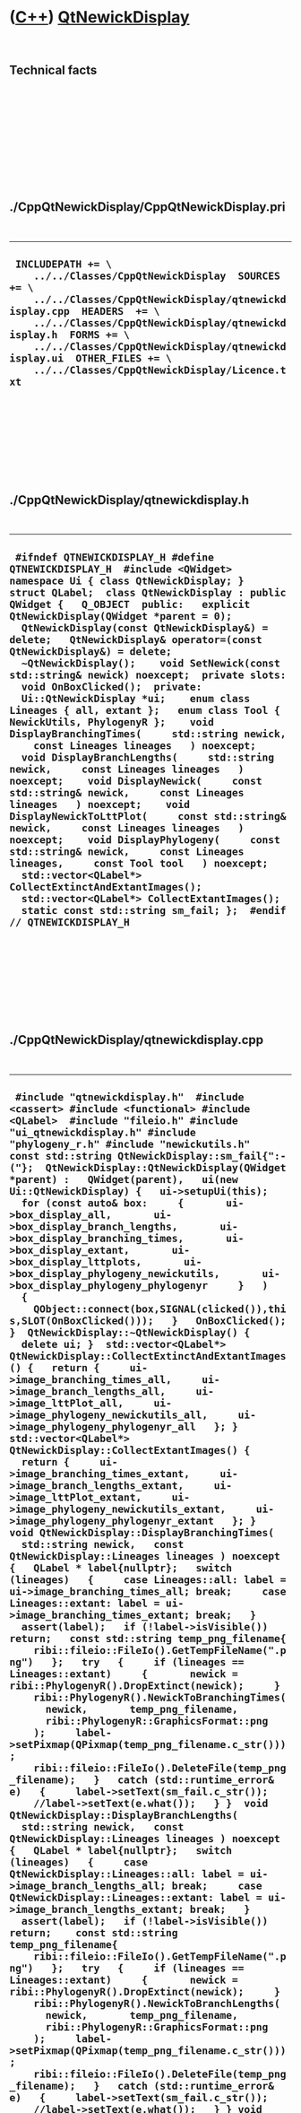 
 

 

 

 

 

([C++](Cpp.md)) [QtNewickDisplay](CppQtNewickDisplay.md)
==========================================================

 

Technical facts
---------------

 

 

 

 

 

 

./CppQtNewickDisplay/CppQtNewickDisplay.pri
-------------------------------------------

 

  ----------------------------------------------------------------------------------------------------------------------------------------------------------------------------------------------------------------------------------------------------------------------------------------------------------------------------------------------
  ` INCLUDEPATH += \     ../../Classes/CppQtNewickDisplay  SOURCES += \     ../../Classes/CppQtNewickDisplay/qtnewickdisplay.cpp  HEADERS  += \     ../../Classes/CppQtNewickDisplay/qtnewickdisplay.h  FORMS += \     ../../Classes/CppQtNewickDisplay/qtnewickdisplay.ui  OTHER_FILES += \     ../../Classes/CppQtNewickDisplay/Licence.txt`
  ----------------------------------------------------------------------------------------------------------------------------------------------------------------------------------------------------------------------------------------------------------------------------------------------------------------------------------------------

 

 

 

 

 

./CppQtNewickDisplay/qtnewickdisplay.h
--------------------------------------

 

  --------------------------------------------------------------------------------------------------------------------------------------------------------------------------------------------------------------------------------------------------------------------------------------------------------------------------------------------------------------------------------------------------------------------------------------------------------------------------------------------------------------------------------------------------------------------------------------------------------------------------------------------------------------------------------------------------------------------------------------------------------------------------------------------------------------------------------------------------------------------------------------------------------------------------------------------------------------------------------------------------------------------------------------------------------------------------------------------------------------------------------------------------------------------------------------------------------------------------------------------------------------------------------------------------------------------------------------
  ` #ifndef QTNEWICKDISPLAY_H #define QTNEWICKDISPLAY_H  #include <QWidget>  namespace Ui { class QtNewickDisplay; }  struct QLabel;  class QtNewickDisplay : public QWidget {   Q_OBJECT  public:   explicit QtNewickDisplay(QWidget *parent = 0);   QtNewickDisplay(const QtNewickDisplay&) = delete;   QtNewickDisplay& operator=(const QtNewickDisplay&) = delete;   ~QtNewickDisplay();    void SetNewick(const std::string& newick) noexcept;  private slots:   void OnBoxClicked();  private:   Ui::QtNewickDisplay *ui;    enum class Lineages { all, extant };   enum class Tool { NewickUtils, PhylogenyR };    void DisplayBranchingTimes(     std::string newick,     const Lineages lineages   ) noexcept;    void DisplayBranchLengths(     std::string newick,     const Lineages lineages   ) noexcept;    void DisplayNewick(     const std::string& newick,     const Lineages lineages   ) noexcept;    void DisplayNewickToLttPlot(     const std::string& newick,     const Lineages lineages   ) noexcept;    void DisplayPhylogeny(     const std::string& newick,     const Lineages lineages,     const Tool tool   ) noexcept;     std::vector<QLabel*> CollectExtinctAndExtantImages();   std::vector<QLabel*> CollectExtantImages();    static const std::string sm_fail; };  #endif // QTNEWICKDISPLAY_H`
  --------------------------------------------------------------------------------------------------------------------------------------------------------------------------------------------------------------------------------------------------------------------------------------------------------------------------------------------------------------------------------------------------------------------------------------------------------------------------------------------------------------------------------------------------------------------------------------------------------------------------------------------------------------------------------------------------------------------------------------------------------------------------------------------------------------------------------------------------------------------------------------------------------------------------------------------------------------------------------------------------------------------------------------------------------------------------------------------------------------------------------------------------------------------------------------------------------------------------------------------------------------------------------------------------------------------------------------

 

 

 

 

 

./CppQtNewickDisplay/qtnewickdisplay.cpp
----------------------------------------

 

  ---------------------------------------------------------------------------------------------------------------------------------------------------------------------------------------------------------------------------------------------------------------------------------------------------------------------------------------------------------------------------------------------------------------------------------------------------------------------------------------------------------------------------------------------------------------------------------------------------------------------------------------------------------------------------------------------------------------------------------------------------------------------------------------------------------------------------------------------------------------------------------------------------------------------------------------------------------------------------------------------------------------------------------------------------------------------------------------------------------------------------------------------------------------------------------------------------------------------------------------------------------------------------------------------------------------------------------------------------------------------------------------------------------------------------------------------------------------------------------------------------------------------------------------------------------------------------------------------------------------------------------------------------------------------------------------------------------------------------------------------------------------------------------------------------------------------------------------------------------------------------------------------------------------------------------------------------------------------------------------------------------------------------------------------------------------------------------------------------------------------------------------------------------------------------------------------------------------------------------------------------------------------------------------------------------------------------------------------------------------------------------------------------------------------------------------------------------------------------------------------------------------------------------------------------------------------------------------------------------------------------------------------------------------------------------------------------------------------------------------------------------------------------------------------------------------------------------------------------------------------------------------------------------------------------------------------------------------------------------------------------------------------------------------------------------------------------------------------------------------------------------------------------------------------------------------------------------------------------------------------------------------------------------------------------------------------------------------------------------------------------------------------------------------------------------------------------------------------------------------------------------------------------------------------------------------------------------------------------------------------------------------------------------------------------------------------------------------------------------------------------------------------------------------------------------------------------------------------------------------------------------------------------------------------------------------------------------------------------------------------------------------------------------------------------------------------------------------------------------------------------------------------------------------------------------------------------------------------------------------------------------------------------------------------------------------------------------------------------------------------------------------------------------------------------------------------------------------------------------------------------------------------------------------------------------------------------------------------------------------------------------------------------------------------------------------------------------------------------------------------------------------------------------------------------------------------------------------------------------------------------------------------------------------------------------------------------------------------------------------------------------------------------------------------------------------------------------------------------------------------------------------------------------------------------------------------------------------------------------------------------------------------------------------------------------------------------------------------------------------------------------------------------------------------------------------------------------------------------------------------------------------------------------------------------------------------------------------------------------------------------------------------------------------------------------------------------------------------------------------------------------------------------------------------------------------------------------------------------------------------------------------------------------------------------------------------------------------------------------------------------------------------------------------------------------------------------------------------------------------------------------------------------------------------------------------------------------------------------------------------------------------------------------------------------------------------------------------------------------------------------------------------------------------------------------------------------------------------------------------------------------------------------------------------------------------------------------------------------------------------------------------------------------------------------------------------------------------------------------------------------------------------------------------------------------------------------------------------------------------------------------------------------------------------------------------------------------------------------------------------------------------------------------------------------------------------------------------------------------------------------------------------------------------------------------------------------------------------------------------------------------------------------------------------------------------------------------------------------------------------------------------------------------------------------------------------------------------------------------------------------------------------------------------------------------------------------------------------------------------------------------------------------------------------------------------------------------------------------------------------------------------------------------------------------------------------------------------------------------------------------------------------------------------------------------------------------------------------------------------------------------------------------------------------------------------------------------------------------------------------------------------------------------------------------------------------------------------------------------------------------------------------------------------------------------------------------------------------------------------------------------------------------------------------------------------------------------------------------------------------------------------------------------------------------------------------------------------------------------------------------------------------------------------------------------------------------------------------------------------------------------------------------------------------------------------------------------------------------------------------------------------------------------------------------------------------------------------------------------------------------------------------------------------------------------------------------------------------------------------------------------------------------------------------------------------------------------------------------------------------------------------------------------------------------------------------------------------------------------------------------------------------------------------------------------------------------------------------------------------------------------------------------------------------------------------------------------------------------------------------------------------------------------------------------------------------------------------------------------------------------------------------------------------------------------------------------------------------------------------------------------------------------------------------------------------------------------------------------------------------------------------------------------------------------------------------------------------------------------------------------------------------------------------------------------------------------------------------------------------------------------------------------------------------------------------------------------------------------------------------------------------------------------------------------------------------------------------------------------------------------------------------------------------------------------------------------------------------------------------------------------------------------------------------------------------------------------------------------------------------------------------------------------------------------------------------------
  ` #include "qtnewickdisplay.h"  #include <cassert> #include <functional> #include <QLabel>  #include "fileio.h" #include "ui_qtnewickdisplay.h" #include "phylogeny_r.h" #include "newickutils.h"  const std::string QtNewickDisplay::sm_fail{":-("};  QtNewickDisplay::QtNewickDisplay(QWidget *parent) :   QWidget(parent),   ui(new Ui::QtNewickDisplay) {   ui->setupUi(this);    for (const auto& box:     {       ui->box_display_all,       ui->box_display_branch_lengths,       ui->box_display_branching_times,       ui->box_display_extant,       ui->box_display_lttplots,       ui->box_display_phylogeny_newickutils,       ui->box_display_phylogeny_phylogenyr     }   )   {     QObject::connect(box,SIGNAL(clicked()),this,SLOT(OnBoxClicked()));   }   OnBoxClicked(); }  QtNewickDisplay::~QtNewickDisplay() {   delete ui; }  std::vector<QLabel*> QtNewickDisplay::CollectExtinctAndExtantImages() {   return {     ui->image_branching_times_all,     ui->image_branch_lengths_all,     ui->image_lttPlot_all,     ui->image_phylogeny_newickutils_all,     ui->image_phylogeny_phylogenyr_all   }; }  std::vector<QLabel*> QtNewickDisplay::CollectExtantImages() {   return {     ui->image_branching_times_extant,     ui->image_branch_lengths_extant,     ui->image_lttPlot_extant,     ui->image_phylogeny_newickutils_extant,     ui->image_phylogeny_phylogenyr_extant   }; }  void QtNewickDisplay::DisplayBranchingTimes(   std::string newick,   const QtNewickDisplay::Lineages lineages ) noexcept {   QLabel * label{nullptr};   switch (lineages)   {     case Lineages::all: label = ui->image_branching_times_all; break;     case Lineages::extant: label = ui->image_branching_times_extant; break;   }   assert(label);   if (!label->isVisible()) return;   const std::string temp_png_filename{     ribi::fileio::FileIo().GetTempFileName(".png")   };   try   {     if (lineages == Lineages::extant)     {       newick = ribi::PhylogenyR().DropExtinct(newick);     }      ribi::PhylogenyR().NewickToBranchingTimes(       newick,       temp_png_filename,       ribi::PhylogenyR::GraphicsFormat::png     );     label->setPixmap(QPixmap(temp_png_filename.c_str()));     ribi::fileio::FileIo().DeleteFile(temp_png_filename);   }   catch (std::runtime_error& e)   {     label->setText(sm_fail.c_str());     //label->setText(e.what());   } }  void QtNewickDisplay::DisplayBranchLengths(   std::string newick,   const QtNewickDisplay::Lineages lineages ) noexcept {   QLabel * label{nullptr};   switch (lineages)   {     case QtNewickDisplay::Lineages::all: label = ui->image_branch_lengths_all; break;     case QtNewickDisplay::Lineages::extant: label = ui->image_branch_lengths_extant; break;   }   assert(label);   if (!label->isVisible()) return;    const std::string temp_png_filename{     ribi::fileio::FileIo().GetTempFileName(".png")   };   try   {     if (lineages == Lineages::extant)     {       newick = ribi::PhylogenyR().DropExtinct(newick);     }     ribi::PhylogenyR().NewickToBranchLengths(       newick,       temp_png_filename,       ribi::PhylogenyR::GraphicsFormat::png     );     label->setPixmap(QPixmap(temp_png_filename.c_str()));     ribi::fileio::FileIo().DeleteFile(temp_png_filename);   }   catch (std::runtime_error& e)   {     label->setText(sm_fail.c_str());     //label->setText(e.what());   } } void QtNewickDisplay::DisplayNewick(   const std::string& newick,   const QtNewickDisplay::Lineages lineages ) noexcept {   switch (lineages)   {     case Lineages::all:       if (!ui->line_newick->isVisible()) return;       ui->line_newick->setText(newick.c_str());       return;     break;     case Lineages::extant:     {       if (!ui->line_newick_extant->isVisible()) return;       try       {         const std::string newick_extant{ribi::PhylogenyR().DropExtinct(newick)};         ui->line_newick_extant->setText(newick_extant.c_str());       }       catch (std::runtime_error& e)       {         ui->line_newick_extant->setText(sm_fail.c_str());       }       return;     }     break;     default:       assert(!"Should not get here");     break;   }   assert(!"Should not get here"); }   void QtNewickDisplay::DisplayNewickToLttPlot(   const std::string& newick,   const QtNewickDisplay::Lineages lineages ) noexcept {   QLabel * label{nullptr};   bool show_fossils{true};   if (lineages == QtNewickDisplay::Lineages::all)   {     label = ui->image_lttPlot_all;     show_fossils = true; //Remains the same   }   if (lineages == QtNewickDisplay::Lineages::extant)   {     label = ui->image_lttPlot_extant;     show_fossils = false; //Changes   }   assert(label);   if (!label->isVisible()) return;    const std::string temp_png_filename{     ribi::fileio::FileIo().GetTempFileName(".png")   };   try   {      ribi::PhylogenyR().NewickToLttPlot(       show_fossils ? newick : ribi::PhylogenyR().DropExtinct(newick),       temp_png_filename,       ribi::PhylogenyR::GraphicsFormat::png     );     label->setPixmap(QPixmap(temp_png_filename.c_str()));     ribi::fileio::FileIo().DeleteFile(temp_png_filename);   }   catch (std::runtime_error& e)   {     label->setText(sm_fail.c_str());     //label->setText(e.what());   } }  void QtNewickDisplay::DisplayPhylogeny(   const std::string& newick,   const Lineages lineages,   const Tool tool ) noexcept {   QLabel * label{nullptr};   std::function<void(const std::string&, const std::string&)> f;   if (lineages == Lineages::all && tool == Tool::NewickUtils)   {     label = ui->image_phylogeny_newickutils_all;     f = [](const std::string& newick, const std::string& filename)     {       ribi::NewickUtils().NewickToPhylogeny(         newick,         filename,         ribi::NewickUtils::GraphicsFormat::svg,         true //plot_fossils       );     };   }   if (lineages == Lineages::extant && tool == Tool::NewickUtils)   {     label = ui->image_phylogeny_newickutils_extant;     f = [](const std::string& newick, const std::string& filename)     {       ribi::NewickUtils().NewickToPhylogeny(         newick,         filename,         ribi::NewickUtils::GraphicsFormat::svg,         false //plot_fossils       );     };   }   if (lineages == Lineages::all && tool == Tool::PhylogenyR)   {     label = ui->image_phylogeny_phylogenyr_all;     f = [](const std::string& newick, const std::string& filename)     {       ribi::PhylogenyR().NewickToPhylogeny(         newick,         filename,         ribi::PhylogenyR::GraphicsFormat::png       );     };   }   if (lineages == Lineages::extant && tool == Tool::PhylogenyR)   {     label = ui->image_phylogeny_phylogenyr_extant;     f = [](const std::string& newick, const std::string& filename)     {       ribi::PhylogenyR().NewickToPhylogeny(         ribi::PhylogenyR().DropExtinct(newick),         filename,         ribi::PhylogenyR::GraphicsFormat::png       );     };   }   assert(label);   if (!label->isVisible()) return;   try   {     const std::string temp_filename{       ribi::fileio::FileIo().GetTempFileName("") //Cannot put .svg or .png here, as images won't display then     };     assert(!ribi::fileio::FileIo().IsRegularFile(temp_filename));     f(newick,temp_filename);     label->setPixmap(QPixmap(temp_filename.c_str()));     //Delete the temporary file     ribi::fileio::FileIo().DeleteFile(temp_filename);   }   catch (std::runtime_error& e)   {     //std::clog << e.what() << '\n';     label->setText(sm_fail.c_str());   } }  void QtNewickDisplay::OnBoxClicked() {   ui->line_newick->setVisible(ui->box_display_all->isChecked());   ui->line_newick_extant->setVisible(ui->box_display_extant->isChecked());    for (auto image: CollectExtinctAndExtantImages())   {     image->setVisible(ui->box_display_all->isChecked());   }   for (auto image: CollectExtantImages())   {     image->setVisible(ui->box_display_extant->isChecked());   }   for (auto image: { ui->image_branching_times_all, ui->image_branching_times_extant } )   {     if (!ui->box_display_branching_times->isChecked()) image->setVisible(false);   }   for (auto image: { ui->image_branch_lengths_all, ui->image_branch_lengths_extant } )   {     if (!ui->box_display_branch_lengths->isChecked()) image->setVisible(false);   }   for (auto image: { ui->image_lttPlot_all, ui->image_lttPlot_extant } )   {     if (!ui->box_display_lttplots->isChecked()) image->setVisible(false);   }   for (auto image: { ui->image_phylogeny_newickutils_all, ui->image_phylogeny_newickutils_extant } )   {     if (!ui->box_display_phylogeny_newickutils->isChecked()) image->setVisible(false);   }   for (auto image: { ui->image_phylogeny_phylogenyr_all, ui->image_phylogeny_phylogenyr_extant } )   {     if (!ui->box_display_phylogeny_phylogenyr->isChecked()) image->setVisible(false);   } }  void QtNewickDisplay::SetNewick(const std::string& newick) noexcept {   {     const std::vector<std::function<void()>> fs = {       [this,newick]() { DisplayNewick(newick,Lineages::all); },       [this,newick]() { DisplayPhylogeny(newick,Lineages::all,Tool::PhylogenyR); },       [this,newick]() { DisplayNewick(newick,Lineages::extant); },       [this,newick]() { DisplayBranchingTimes(newick,Lineages::all); },       [this,newick]() { DisplayBranchingTimes(newick,Lineages::extant); },       [this,newick]() { DisplayBranchLengths(newick,Lineages::all); },       [this,newick]() { DisplayBranchLengths(newick,Lineages::extant); }     };     for (const auto f: fs) { f(); this->repaint();}   }   //Take a shortcut if extant species cannot be calculated by the R ape package   if (ui->line_newick_extant->text().toStdString() == sm_fail)   {     ui->image_lttPlot_all->setText(sm_fail.c_str());     ui->image_lttPlot_extant->setText(sm_fail.c_str());     ui->image_phylogeny_newickutils_extant->setText(sm_fail.c_str());     ui->image_phylogeny_phylogenyr_all->setText(sm_fail.c_str());     ui->image_phylogeny_phylogenyr_extant->setText(sm_fail.c_str());     return;   }   //Do all functions that do work   {     const std::vector<std::function<void()>> fs = {       [this,newick]() { DisplayPhylogeny(newick,Lineages::extant,Tool::PhylogenyR); },       [this,newick]() { DisplayPhylogeny(newick,Lineages::all,Tool::PhylogenyR); },       [this,newick]() { DisplayPhylogeny(newick,Lineages::extant,Tool::PhylogenyR); },       [this,newick]() { DisplayNewickToLttPlot(newick,Lineages::all); },       [this,newick]() { DisplayNewickToLttPlot(newick,Lineages::extant); }     };     for (const auto f: fs) { f(); this->repaint();}   } }`
  ---------------------------------------------------------------------------------------------------------------------------------------------------------------------------------------------------------------------------------------------------------------------------------------------------------------------------------------------------------------------------------------------------------------------------------------------------------------------------------------------------------------------------------------------------------------------------------------------------------------------------------------------------------------------------------------------------------------------------------------------------------------------------------------------------------------------------------------------------------------------------------------------------------------------------------------------------------------------------------------------------------------------------------------------------------------------------------------------------------------------------------------------------------------------------------------------------------------------------------------------------------------------------------------------------------------------------------------------------------------------------------------------------------------------------------------------------------------------------------------------------------------------------------------------------------------------------------------------------------------------------------------------------------------------------------------------------------------------------------------------------------------------------------------------------------------------------------------------------------------------------------------------------------------------------------------------------------------------------------------------------------------------------------------------------------------------------------------------------------------------------------------------------------------------------------------------------------------------------------------------------------------------------------------------------------------------------------------------------------------------------------------------------------------------------------------------------------------------------------------------------------------------------------------------------------------------------------------------------------------------------------------------------------------------------------------------------------------------------------------------------------------------------------------------------------------------------------------------------------------------------------------------------------------------------------------------------------------------------------------------------------------------------------------------------------------------------------------------------------------------------------------------------------------------------------------------------------------------------------------------------------------------------------------------------------------------------------------------------------------------------------------------------------------------------------------------------------------------------------------------------------------------------------------------------------------------------------------------------------------------------------------------------------------------------------------------------------------------------------------------------------------------------------------------------------------------------------------------------------------------------------------------------------------------------------------------------------------------------------------------------------------------------------------------------------------------------------------------------------------------------------------------------------------------------------------------------------------------------------------------------------------------------------------------------------------------------------------------------------------------------------------------------------------------------------------------------------------------------------------------------------------------------------------------------------------------------------------------------------------------------------------------------------------------------------------------------------------------------------------------------------------------------------------------------------------------------------------------------------------------------------------------------------------------------------------------------------------------------------------------------------------------------------------------------------------------------------------------------------------------------------------------------------------------------------------------------------------------------------------------------------------------------------------------------------------------------------------------------------------------------------------------------------------------------------------------------------------------------------------------------------------------------------------------------------------------------------------------------------------------------------------------------------------------------------------------------------------------------------------------------------------------------------------------------------------------------------------------------------------------------------------------------------------------------------------------------------------------------------------------------------------------------------------------------------------------------------------------------------------------------------------------------------------------------------------------------------------------------------------------------------------------------------------------------------------------------------------------------------------------------------------------------------------------------------------------------------------------------------------------------------------------------------------------------------------------------------------------------------------------------------------------------------------------------------------------------------------------------------------------------------------------------------------------------------------------------------------------------------------------------------------------------------------------------------------------------------------------------------------------------------------------------------------------------------------------------------------------------------------------------------------------------------------------------------------------------------------------------------------------------------------------------------------------------------------------------------------------------------------------------------------------------------------------------------------------------------------------------------------------------------------------------------------------------------------------------------------------------------------------------------------------------------------------------------------------------------------------------------------------------------------------------------------------------------------------------------------------------------------------------------------------------------------------------------------------------------------------------------------------------------------------------------------------------------------------------------------------------------------------------------------------------------------------------------------------------------------------------------------------------------------------------------------------------------------------------------------------------------------------------------------------------------------------------------------------------------------------------------------------------------------------------------------------------------------------------------------------------------------------------------------------------------------------------------------------------------------------------------------------------------------------------------------------------------------------------------------------------------------------------------------------------------------------------------------------------------------------------------------------------------------------------------------------------------------------------------------------------------------------------------------------------------------------------------------------------------------------------------------------------------------------------------------------------------------------------------------------------------------------------------------------------------------------------------------------------------------------------------------------------------------------------------------------------------------------------------------------------------------------------------------------------------------------------------------------------------------------------------------------------------------------------------------------------------------------------------------------------------------------------------------------------------------------------------------------------------------------------------------------------------------------------------------------------------------------------------------------------------------------------------------------------------------------------------------------------------------------------------------------------------------------------------------------------------------------------------------------------------------------------------------------------------------------------------------------------------------------------------------------------------------------------------------------------------------------------------------------------------------------------------------------------------------------------------------------------------------------------------------------------------------------------------------------------------------------------

 

 

 

 

 

 

This page has been created by the [tool](Tools.md)
[CodeToHtml](ToolCodeToHtml.md)
